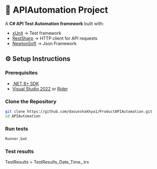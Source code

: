 # 🧪 APIAutomation Project

A **C# API Test Automation framework** built with:
- [xUnit](https://xunit.net/) → Test framework  
- [RestSharp](https://restsharp.dev/) → HTTP client for API requests  
- [NewtonSoft](https://www.newtonsoft.com/json) → Json Framework  

## ⚙️ Setup Instructions

### Prerequisites
- [.NET 8+ SDK](https://dotnet.microsoft.com/download)
- [Visual Studio 2022](https://visualstudio.microsoft.com/) or [Rider](https://www.jetbrains.com/rider/)


### Clone the Repository
```bash
git clone https://github.com/dasunshakhya1/ProductAPIAutomation.git
cd APIAutomation
```

###  Run tests
```bash
Runner.bat
```

###  Test results
TestResults > TestResults_Date_Time_.trx




